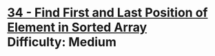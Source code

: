 # [34 - Find First and Last Position of Element in Sorted Array](https://leetcode.com/problems/find-first-and-last-position-of-element-in-sorted-array/) </br> Difficulty: Medium